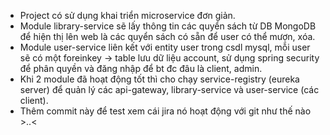 - Project có sử dụng khai triển microservice đơn giản.
- Module library-service sẽ lấy thông tin các quyển sách từ DB MongoDB để hiện thị lên web là các quyển sách có sẵn để user có thể mượn, xóa.
- Module user-service liên kết với entity user trong csdl mysql, mỗi user sẽ có một foreinkey -> table lưu dữ liệu account, sử dụng spring security để phân quyền và đăng nhập để bt đc đâu là client, admin.
- Khi 2 module đã hoạt động tốt thì cho chạy service-registry (eureka server) để quản lý các api-gateway, library-service và user-service (các client).
- Thêm commit này để test xem cái jira nó hoạt động với git như thế nào >..<
